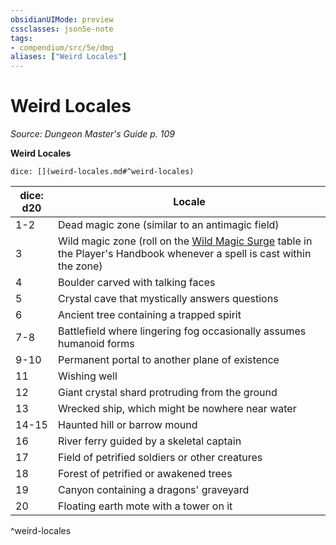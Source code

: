 ```yaml
---
obsidianUIMode: preview
cssclasses: json5e-note
tags:
- compendium/src/5e/dmg
aliases: ["Weird Locales"]
---
```

# Weird Locales
*Source: Dungeon Master's Guide p. 109* 

**Weird Locales**

`dice: [](weird-locales.md#^weird-locales)`

| dice: d20 | Locale |
|-----------|--------|
| 1-2 | Dead magic zone (similar to an antimagic field) |
| 3 | Wild magic zone (roll on the [Wild Magic Surge](5E2014官方资源/tables/wild-magic-surge.md) table in the Player's Handbook whenever a spell is cast within the zone) |
| 4 | Boulder carved with talking faces |
| 5 | Crystal cave that mystically answers questions |
| 6 | Ancient tree containing a trapped spirit |
| 7-8 | Battlefield where lingering fog occasionally assumes humanoid forms |
| 9-10 | Permanent portal to another plane of existence |
| 11 | Wishing well |
| 12 | Giant crystal shard protruding from the ground |
| 13 | Wrecked ship, which might be nowhere near water |
| 14-15 | Haunted hill or barrow mound |
| 16 | River ferry guided by a skeletal captain |
| 17 | Field of petrified soldiers or other creatures |
| 18 | Forest of petrified or awakened trees |
| 19 | Canyon containing a dragons' graveyard |
| 20 | Floating earth mote with a tower on it |
^weird-locales
